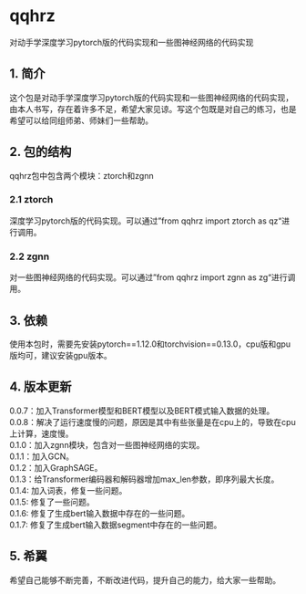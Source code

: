 # qqhrz
对动手学深度学习pytorch版的代码实现和一些图神经网络的代码实现
## 1. 简介
这个包是对动手学深度学习pytorch版的代码实现和一些图神经网络的代码实现，由本人书写，存在着许多不足，希望大家见谅。写这个包既是对自己的练习，也是希望可以给同组师弟、师妹们一些帮助。
## 2. 包的结构
qqhrz包中包含两个模块：ztorch和zgnn
### 2.1 ztorch
深度学习pytorch版的代码实现。可以通过”from qqhrz import ztorch as qz“进行调用。
### 2.2 zgnn
对一些图神经网络的代码实现。可以通过”from qqhrz import zgnn as zg“进行调用。
## 3. 依赖
使用本包时，需要先安装pytorch==1.12.0和torchvision==0.13.0，cpu版和gpu版均可，建议安装gpu版本。
## 4. 版本更新
0.0.7：加入Transformer模型和BERT模型以及BERT模式输入数据的处理。<br>
0.0.8：解决了运行速度慢的问题，原因是其中有些张量是在cpu上的，导致在cpu上计算，速度慢。<br>
0.1.0：加入zgnn模块，包含对一些图神经网络的实现。<br>
0.1.1：加入GCN。<br>
0.1.2：加入GraphSAGE。<br>
0.1.3：给Transformer编码器和解码器增加max_len参数，即序列最大长度。<br>
0.1.4: 加入词表，修复一些问题。<br>
0.1.5: 修复了一些问题。<br>
0.1.6: 修复了生成bert输入数据中存在的一些问题。<br>
0.1.7: 修复了生成bert输入数据segment中存在的一些问题。
## 5. 希翼
希望自己能够不断完善，不断改进代码，提升自己的能力，给大家一些帮助。